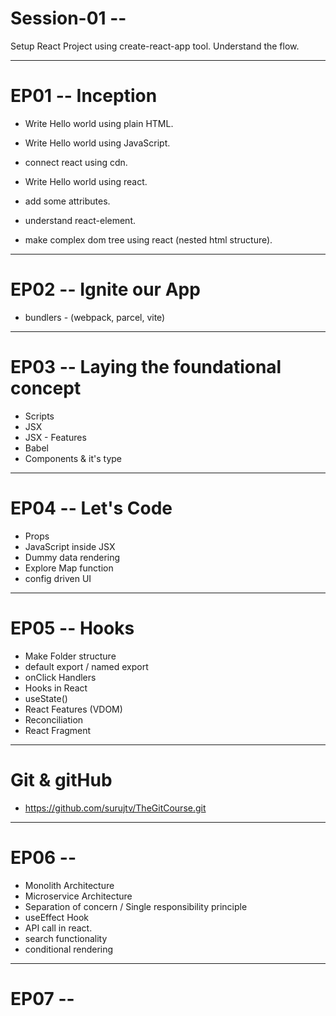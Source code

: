 # Session-01 --
Setup React Project using create-react-app tool.
Understand the flow.

------------- 

# EP01 -- Inception

- Write Hello world using plain HTML.
- Write Hello world using JavaScript.

- connect react using cdn.
- Write Hello world using react.
- add some attributes.
- understand react-element.
- make complex dom tree using react (nested html structure).  

-------------

# EP02 -- Ignite our App
- bundlers - (webpack, parcel, vite)

-------------

# EP03 -- Laying the foundational concept
- Scripts
- JSX
- JSX - Features
- Babel
- Components & it's type

-------------

# EP04 -- Let's Code
- Props
- JavaScript inside JSX
- Dummy data rendering
- Explore Map function
- config driven UI

-------------

# EP05 -- Hooks
- Make Folder structure
- default export / named export
- onClick Handlers
- Hooks in React
- useState()
- React Features (VDOM)
- Reconciliation
- React Fragment

-------------

# Git & gitHub 
- https://github.com/surujtv/TheGitCourse.git

-------------

# EP06 -- 
- Monolith Architecture
- Microservice Architecture
- Separation of concern / Single responsibility principle
- useEffect Hook
- API call in react.
- search functionality
- conditional rendering

-------------

# EP07 --



